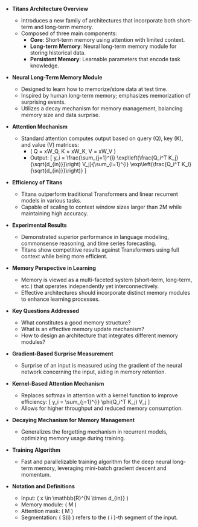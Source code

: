 - **Titans Architecture Overview**
  - Introduces a new family of architectures that incorporate both short-term and long-term memory.
  - Composed of three main components:
    - **Core**: Short-term memory using attention with limited context.
    - **Long-term Memory**: Neural long-term memory module for storing historical data.
    - **Persistent Memory**: Learnable parameters that encode task knowledge.

- **Neural Long-Term Memory Module**
  - Designed to learn how to memorize/store data at test time.
  - Inspired by human long-term memory; emphasizes memorization of surprising events.
  - Utilizes a decay mechanism for memory management, balancing memory size and data surprise.

- **Attention Mechanism**
  - Standard attention computes output based on query (Q), key (K), and value (V) matrices:
    - \( Q = xW_Q, K = xW_K, V = xW_V \)
    - Output: 
      \[
      y_i = \frac{\sum_{j=1}^{i} \exp\left(\frac{Q_i^T K_j}{\sqrt{d_{in}}}\right) V_j}{\sum_{l=1}^{i} \exp\left(\frac{Q_i^T K_l}{\sqrt{d_{in}}}\right)}
      \]

- **Efficiency of Titans**
  - Titans outperform traditional Transformers and linear recurrent models in various tasks.
  - Capable of scaling to context window sizes larger than 2M while maintaining high accuracy.

- **Experimental Results**
  - Demonstrated superior performance in language modeling, commonsense reasoning, and time series forecasting.
  - Titans show competitive results against Transformers using full context while being more efficient.

- **Memory Perspective in Learning**
  - Memory is viewed as a multi-faceted system (short-term, long-term, etc.) that operates independently yet interconnectively.
  - Effective architectures should incorporate distinct memory modules to enhance learning processes.

- **Key Questions Addressed**
  - What constitutes a good memory structure?
  - What is an effective memory update mechanism?
  - How to design an architecture that integrates different memory modules?

- **Gradient-Based Surprise Measurement**
  - Surprise of an input is measured using the gradient of the neural network concerning the input, aiding in memory retention.

- **Kernel-Based Attention Mechanism**
  - Replaces softmax in attention with a kernel function to improve efficiency:
    \[
    y_i = \sum_{j=1}^{i} \phi(Q_i^T K_j) V_j
    \]
  - Allows for higher throughput and reduced memory consumption.

- **Decaying Mechanism for Memory Management**
  - Generalizes the forgetting mechanism in recurrent models, optimizing memory usage during training.

- **Training Algorithm**
  - Fast and parallelizable training algorithm for the deep neural long-term memory, leveraging mini-batch gradient descent and momentum.

- **Notation and Definitions**
  - Input: \( x \in \mathbb{R}^{N \times d_{in}} \)
  - Memory module: \( M \)
  - Attention mask: \( M \)
  - Segmentation: \( S(i) \) refers to the \( i \)-th segment of the input.